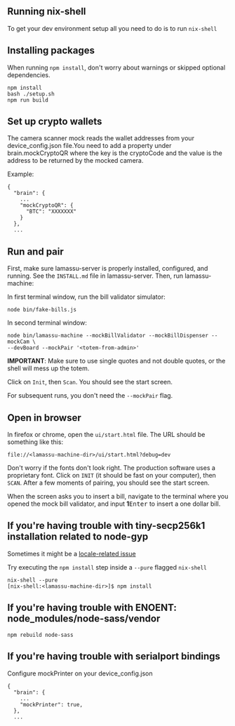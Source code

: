 ## Running nix-shell

To get your dev environment setup all you need to do is to run `nix-shell`

## Installing packages

When running ``npm install``, don't worry about warnings or skipped optional dependencies. 

```
npm install
bash ./setup.sh
npm run build
```

## Set up crypto wallets

The camera scanner mock reads the wallet addresses from your device_config.json file.You need to add a property under brain.mockCryptoQR where the key is the cryptoCode and the value is the address to be returned by the mocked camera.

Example:

```
{
  "brain": {
    ...
    "mockCryptoQR": {
      "BTC": "XXXXXXX"
    }
  },
  ...
```

## Run and pair

First, make sure lamassu-server is properly installed, configured, and running. See the ``INSTALL.md`` file in lamassu-server. Then, run lamassu-machine:

In first terminal window, run the bill validator simulator:

```
node bin/fake-bills.js
```

In second terminal window:

```
node bin/lamassu-machine --mockBillValidator --mockBillDispenser --mockCam \
--devBoard --mockPair '<totem-from-admin>'
```

**IMPORTANT**: Make sure to use single quotes and not double quotes, or the shell will mess up the totem.

Click on ``Init``, then ``Scan``. You should see the start screen.

For subsequent runs, you don't need the ``--mockPair`` flag.

## Open in browser

In firefox or chrome, open the ``ui/start.html`` file. The URL should be something like this:

```
file://<lamassu-machine-dir>/ui/start.html?debug=dev
```

Don't worry if the fonts don't look right. The production software uses a proprietary font. Click on ``INIT`` (it should be fast on your computer), then ``SCAN``. After a few moments of pairing, you should see the start screen.

When the screen asks you to insert a bill, navigate to the terminal
where you opened the mock bill validator, and input **1**<kbd>Enter</kbd>
to insert a one dollar bill.

## If you're having trouble with tiny-secp256k1 installation related to node-gyp 

Sometimes it might be a [locale-related issue](https://github.com/NixOS/nixpkgs/issues/32848)

Try executing the `npm install` step inside a `--pure` flagged `nix-shell`

```
nix-shell --pure
[nix-shell:<lamassu-machine-dir>]$ npm install
```

## If you're having trouble with ENOENT: node_modules/node-sass/vendor 

```
npm rebuild node-sass
```

## If you're having trouble with serialport bindings

Configure mockPrinter on your device_config.json
```
{
  "brain": {
    ...
    "mockPrinter": true,
  },
  ...
```